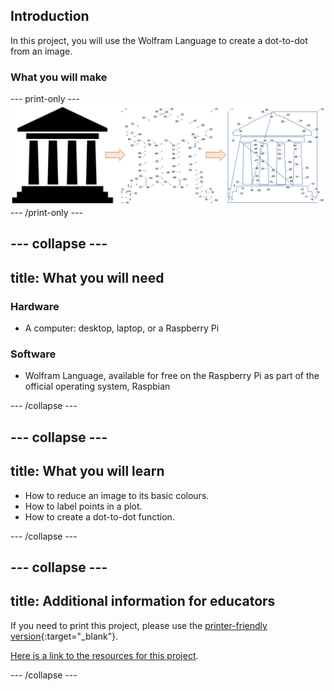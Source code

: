 ## Introduction

In this project, you will use the Wolfram Language to create a dot-to-dot from an image.


### What you will make

--- print-only ---
![Complete project](images/CompleteDotToDot.png) 
--- /print-only ---

--- collapse ---
---
title: What you will need
---
### Hardware

+ A computer: desktop, laptop, or a Raspberry Pi

### Software

+ Wolfram Language, available for free on the Raspberry Pi as part of the official operating system, Raspbian

--- /collapse ---

--- collapse ---
---
title: What you will learn
---

+ How to reduce an image to its basic colours.
+ How to label points in a plot.
+ How to create a dot-to-dot function.

--- /collapse ---

--- collapse ---
---
title: Additional information for educators
---

If you need to print this project, please use the [printer-friendly version](https://projects.raspberrypi.org/en/projects/wolfram-timeline/print){:target="_blank"}.

[Here is a link to the resources for this project](http://rpf.io/project-name-go).

--- /collapse ---









